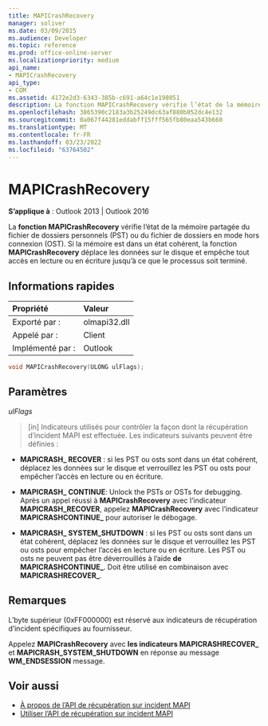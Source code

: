 ```yaml
---
title: MAPICrashRecovery
manager: soliver
ms.date: 03/09/2015
ms.audience: Developer
ms.topic: reference
ms.prod: office-online-server
ms.localizationpriority: medium
api_name:
- MAPICrashRecovery
api_type:
- COM
ms.assetid: 4172e2d3-6343-385b-c691-a64c1e198051
description: La fonction MAPICrashRecovery vérifie l’état de la mémoire partagée du fichier de dossiers personnels (PST) ou du fichier de dossiers en mode hors connexion (OST).
ms.openlocfilehash: 3865390c2183a3b25249dc63af880b052dc4e132
ms.sourcegitcommit: 0a067f44281eddabff15fff565fb80eaa543b660
ms.translationtype: MT
ms.contentlocale: fr-FR
ms.lasthandoff: 03/23/2022
ms.locfileid: "63764502"
---
```

# <a name="mapicrashrecovery"></a>MAPICrashRecovery

**S’applique à** : Outlook 2013 | Outlook 2016 
  
La **fonction MAPICrashRecovery** vérifie l’état de la mémoire partagée du fichier de dossiers personnels (PST) ou du fichier de dossiers en mode hors connexion (OST). Si la mémoire est dans un état cohérent, la fonction **MAPICrashRecovery** déplace les données sur le disque et empêche tout accès en lecture ou en écriture jusqu’à ce que le processus soit terminé. 
  
## <a name="quick-info"></a>Informations rapides

|Propriété |Valeur |
|:-----|:-----|
|Exporté par :  <br/> |olmapi32.dll  <br/> |
|Appelé par :  <br/> |Client  <br/> |
|Implémenté par :  <br/> |Outlook  <br/> |
   
```cpp
void MAPICrashRecovery(ULONG ulFlags);
```

## <a name="parameters"></a>Paramètres

_ulFlags_
  
> [in] Indicateurs utilisés pour contrôler la façon dont la récupération d’incident MAPI est effectuée. Les indicateurs suivants peuvent être définies :
    
   - **MAPICRASH\_ RECOVER** : si les PST ou osts sont dans un état cohérent, déplacez les données sur le disque et verrouillez les PST ou osts pour empêcher l’accès en lecture ou en écriture.
    
   - **MAPICRASH\_ CONTINUE**: Unlock the PSTs or OSTs for debugging. Après un appel réussi à **MAPICrashRecovery** avec l’indicateur **MAPICRASH_RECOVER**, appelez **MAPICrashRecovery** avec l’indicateur **MAPICRASHCONTINUE\_** pour autoriser le débogage. 
    
   - **MAPICRASH\_ SYSTEM_SHUTDOWN** : si les PST ou osts sont dans un état cohérent, déplacez les données sur le disque et verrouillez les PST ou osts pour empêcher l’accès en lecture ou en écriture. Les PST ou osts ne peuvent pas être déverrouillés à l’aide **de MAPICRASHCONTINUE\_**. Doit être utilisé en combinaison avec **MAPICRASHRECOVER\_**. 
    
## <a name="remarks"></a>Remarques

L’byte supérieur (0xFF000000) est réservé aux indicateurs de récupération d’incident spécifiques au fournisseur.
  
Appelez **MAPICrashRecovery** avec **les indicateurs MAPICRASHRECOVER\_** et **MAPICRASH_SYSTEM_SHUTDOWN** en réponse au message **WM_ENDSESSION** message. 
  
## <a name="see-also"></a>Voir aussi

- [À propos de l’API de récupération sur incident MAPI](about-the-mapi-crash-recovery-api.md)
- [Utiliser l’API de récupération sur incident MAPI](how-to-use-the-mapi-crash-recovery-api.md)

